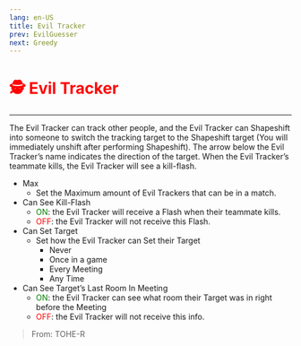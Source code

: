 ```yaml
---
lang: en-US
title: Evil Tracker
prev: EvilGuesser
next: Greedy
---
```


# <font color=red>🕵️ <b>Evil Tracker</b></font> <Badge text="Killing" type="tip" vertical="middle"/>
---

The Evil Tracker can track other people, and the Evil Tracker can Shapeshift into someone to switch the tracking target to the Shapeshift target (You will immediately unshift after performing Shapeshift). The arrow below the Evil Tracker’s name indicates the direction of the target. When the Evil Tracker’s teammate kills, the Evil Tracker will see a kill-flash.
* Max
  * Set the Maximum amount of Evil Trackers that can be in a match.
* Can See Kill-Flash
  * <font color=green>ON</font>: the Evil Tracker will receive a Flash when their teammate kills. 
  * <font color=red>OFF</font>: the Evil Tracker will not receive this Flash.
* Can Set Target
  * Set how the Evil Tracker can Set their Target
    * Never
    * Once in a game
    * Every Meeting
    * Any Time
* Can See Target’s Last Room In Meeting
  * <font color=green>ON</font>: the Evil Tracker can see what room their Target was in right before the Meeting
  * <font color=red>OFF</font>: the Evil Tracker will not receive this info.

> From: TOHE-R
